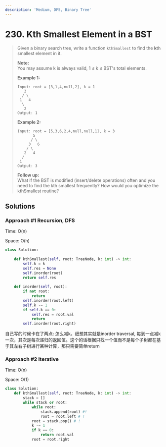 ```yaml
---
description: 'Medium, DFS, Binary Tree'
---
```


# 230. Kth Smallest Element in a BST

> Given a binary search tree, write a function `kthSmallest` to find the **k**th smallest element in it.
>
> **Note:**  
> You may assume k is always valid, 1 ≤ k ≤ BST's total elements.
>
> **Example 1:**
>
> ```text
> Input: root = [3,1,4,null,2], k = 1
>    3
>   / \
>  1   4
>   \
>    2
> Output: 1
> ```
>
> **Example 2:**
>
> ```text
> Input: root = [5,3,6,2,4,null,null,1], k = 3
>        5
>       / \
>      3   6
>     / \
>    2   4
>   /
>  1
> Output: 3
> ```
>
> **Follow up:**  
> What if the BST is modified \(insert/delete operations\) often and you need to find the kth smallest frequently? How would you optimize the kthSmallest routine?

## Solutions

### Approach \#1 Recursion, DFS

Time: O\(n\)

Space: O\(h\)

```python
class Solution:
    
    def kthSmallest(self, root: TreeNode, k: int) -> int:
        self.k = k
        self.res = None
        self.inorder(root)
        return self.res
    
    def inorder(self, root):
        if not root:
            return
        self.inorder(root.left)
        self.k -= 1
        if self.k == 0:
            self.res = root.val
            return
        self.inorder(root.right)
```

自己写的时候卡在了两点: 怎么减k。细想其实就是inorder traversal, 每到一点减k一次，其次是每次递归的返回值。这个的话根据只找一个值而不是每个子树都在基于其左右子树进行某种计算，那只需要简单return

### Approach \#2 Iterative

Time: O\(n\)

Space: O\(1\)

```python
class Solution:
    def kthSmallest(self, root: TreeNode, k: int) -> int:
        stack = []
        while stack or root:
            while root:
                stack.append(root) #!
                root = root.left # !
            root = stack.pop() # !
            k -= 1
            if k == 0:
                return root.val
            root = root.right
```

